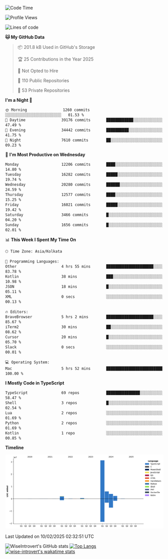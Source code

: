 <!--START_SECTION:waka-->
![Code Time](http://img.shields.io/badge/Code%20Time-2%2C198%20hrs%2034%20mins-blue)

![Profile Views](http://img.shields.io/badge/Profile%20Views-0-blue)

![Lines of code](https://img.shields.io/badge/From%20Hello%20World%20I%27ve%20Written-46.5%20million%20lines%20of%20code-blue)

**🐱 My GitHub Data** 

> 📦 201.8 kB Used in GitHub's Storage 
 > 
> 🏆 25 Contributions in the Year 2025
 > 
> 🚫 Not Opted to Hire
 > 
> 📜 110 Public Repositories 
 > 
> 🔑 53 Private Repositories 
 > 
**I'm a Night 🦉** 

```text
🌞 Morning                1260 commits        ░░░░░░░░░░░░░░░░░░░░░░░░░   01.53 % 
🌆 Daytime                39176 commits       ████████████░░░░░░░░░░░░░   47.49 % 
🌃 Evening                34442 commits       ██████████░░░░░░░░░░░░░░░   41.75 % 
🌙 Night                  7610 commits        ██░░░░░░░░░░░░░░░░░░░░░░░   09.23 % 
```
📅 **I'm Most Productive on Wednesday** 

```text
Monday                   12206 commits       ████░░░░░░░░░░░░░░░░░░░░░   14.80 % 
Tuesday                  16282 commits       █████░░░░░░░░░░░░░░░░░░░░   19.74 % 
Wednesday                20280 commits       ██████░░░░░░░░░░░░░░░░░░░   24.59 % 
Thursday                 12577 commits       ████░░░░░░░░░░░░░░░░░░░░░   15.25 % 
Friday                   16021 commits       █████░░░░░░░░░░░░░░░░░░░░   19.42 % 
Saturday                 3466 commits        █░░░░░░░░░░░░░░░░░░░░░░░░   04.20 % 
Sunday                   1656 commits        █░░░░░░░░░░░░░░░░░░░░░░░░   02.01 % 
```


📊 **This Week I Spent My Time On** 

```text
🕑︎ Time Zone: Asia/Kolkata

💬 Programming Languages: 
Other                    4 hrs 55 mins       █████████████████████░░░░   83.78 % 
Kotlin                   38 mins             ███░░░░░░░░░░░░░░░░░░░░░░   10.98 % 
JSON                     18 mins             █░░░░░░░░░░░░░░░░░░░░░░░░   05.11 % 
XML                      0 secs              ░░░░░░░░░░░░░░░░░░░░░░░░░   00.13 % 

🔥 Editors: 
BraveBrowser             5 hrs 2 mins        █████████████████████░░░░   85.67 % 
iTerm2                   30 mins             ██░░░░░░░░░░░░░░░░░░░░░░░   08.62 % 
Cursor                   20 mins             █░░░░░░░░░░░░░░░░░░░░░░░░   05.70 % 
Slack                    0 secs              ░░░░░░░░░░░░░░░░░░░░░░░░░   00.01 % 

💻 Operating System: 
Mac                      5 hrs 52 mins       █████████████████████████   100.00 % 
```

**I Mostly Code in TypeScript** 

```text
TypeScript               69 repos            ███████████████░░░░░░░░░░   58.47 % 
Shell                    3 repos             █░░░░░░░░░░░░░░░░░░░░░░░░   02.54 % 
Lua                      2 repos             ░░░░░░░░░░░░░░░░░░░░░░░░░   01.69 % 
Python                   2 repos             ░░░░░░░░░░░░░░░░░░░░░░░░░   01.69 % 
Kotlin                   1 repo              ░░░░░░░░░░░░░░░░░░░░░░░░░   00.85 % 
```



**Timeline**

![Lines of Code chart](https://raw.githubusercontent.com/wise-introvert/wise-introvert/master/assets/bar_graph.png)


 Last Updated on 10/02/2025 02:32:51 UTC
<!--END_SECTION:waka-->

![WiseIntrovert's GitHub stats](https://github-readme-stats.vercel.app/api?username=wise-introvert&count_private=true&show_icons=true)
[![Top Langs](https://github-readme-stats.vercel.app/api/top-langs/?username=wise-introvert&langs_count=10)](https://github.com/anuraghazra/github-readme-stats)
[![wise-introvert's wakatime stats](https://github-readme-stats.vercel.app/api/wakatime?username=wiseintrovert)](https://github.com/anuraghazra/github-readme-stats)
